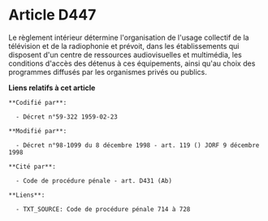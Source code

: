 # Article D447

Le règlement intérieur détermine l'organisation de l'usage collectif de la télévision et de la radiophonie et prévoit, dans
les établissements qui disposent d'un centre de ressources audiovisuelles et multimédia, les conditions d'accès des détenus à
ces équipements, ainsi qu'au choix des programmes diffusés par les organismes privés ou publics.

**Liens relatifs à cet article**

	**Codifié par**:

	  - Décret n°59-322 1959-02-23

	**Modifié par**:

	  - Décret n°98-1099 du 8 décembre 1998 - art. 119 () JORF 9 décembre 1998

	**Cité par**:

	  - Code de procédure pénale - art. D431 (Ab)

	**Liens**:

	  - TXT_SOURCE: Code de procédure pénale 714 à 728
